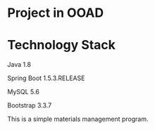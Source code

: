 # Project in OOAD

# Technology Stack 

Java 1.8

Spring Boot 1.5.3.RELEASE

MySQL 5.6

Bootstrap 3.3.7

This is a simple materials management program.
